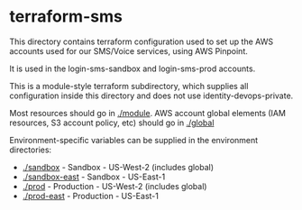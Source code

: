 # terraform-sms

This directory contains terraform configuration used to set up the AWS accounts
used for our SMS/Voice services, using AWS Pinpoint.

It is used in the login-sms-sandbox and login-sms-prod accounts.


This is a module-style terraform subdirectory, which supplies all configuration
inside this directory and does not use identity-devops-private.

Most resources should go in [./module](./module).  AWS account global
elements (IAM resources, S3 account policy, etc) should go in [./global](./global)

Environment-specific variables can be supplied in the environment directories:

- [./sandbox](./sandbox) - Sandbox - US-West-2 (includes global)
- [./sandbox-east](./sandbox-east) - Sandbox - US-East-1 
- [./prod](./prod) - Production - US-West-2 (includes global)
- [./prod-east](./prod-east) - Production - US-East-1
